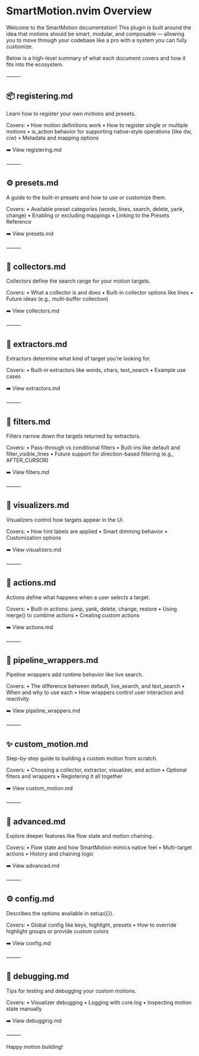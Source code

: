 # SmartMotion.nvim Overview

Welcome to the SmartMotion documentation! This plugin is built around the idea that motions should be smart, modular, and composable — allowing you to move through your codebase like a pro with a system you can fully customize.

Below is a high-level summary of what each document covers and how it fits into the ecosystem.

⸻

## 📦 registering.md

Learn how to register your own motions and presets.

Covers:
	•	How motion definitions work
	•	How to register single or multiple motions
	•	is_action behavior for supporting native-style operations (like dw, ciw)
	•	Metadata and mapping options

➡️ View registering.md

⸻

## ⚙️ presets.md

A guide to the built-in presets and how to use or customize them.

Covers:
	•	Available preset categories (words, lines, search, delete, yank, change)
	•	Enabling or excluding mappings
	•	Linking to the Presets Reference

➡️ View presets.md

⸻

## 🧱 collectors.md

Collectors define the search range for your motion targets.

Covers:
	•	What a collector is and does
	•	Built-in collector options like lines
	•	Future ideas (e.g., multi-buffer collection)

➡️ View collectors.md

⸻

## 🔎 extractors.md

Extractors determine what kind of target you’re looking for.

Covers:
	•	Built-in extractors like words, chars, text_search
	•	Example use cases

➡️ View extractors.md

⸻

## 🧹 filters.md

Filters narrow down the targets returned by extractors.

Covers:
	•	Pass-through vs conditional filters
	•	Built-ins like default and filter_visible_lines
	•	Future support for direction-based filtering (e.g., AFTER_CURSOR)

➡️ View filters.md

⸻

## 🎨 visualizers.md

Visualizers control how targets appear in the UI.

Covers:
	•	How hint labels are applied
	•	Smart dimming behavior
	•	Customization options

➡️ View visualizers.md

⸻

## 🧠 actions.md

Actions define what happens when a user selects a target.

Covers:
	•	Built-in actions: jump, yank, delete, change, restore
	•	Using merge() to combine actions
	•	Creating custom actions

➡️ View actions.md

⸻

## 🧪 pipeline_wrappers.md

Pipeline wrappers add runtime behavior like live search.

Covers:
	•	The difference between default, live_search, and text_search
	•	When and why to use each
	•	How wrappers control user interaction and reactivity

➡️ View pipeline_wrappers.md

⸻

## ✨ custom_motion.md

Step-by-step guide to building a custom motion from scratch.

Covers:
	•	Choosing a collector, extractor, visualizer, and action
	•	Optional filters and wrappers
	•	Registering it all together

➡️ View custom_motion.md

⸻

## 🚀 advanced.md

Explore deeper features like flow state and motion chaining.

Covers:
	•	Flow state and how SmartMotion mimics native feel
	•	Multi-target actions
	•	History and chaining logic

➡️ View advanced.md

⸻

## ⚙️ config.md

Describes the options available in setup({}).

Covers:
	•	Global config like keys, highlight, presets
	•	How to override highlight groups or provide custom colors

➡️ View config.md

⸻

## 🐞 debugging.md

Tips for testing and debugging your custom motions.

Covers:
	•	Visualizer debugging
	•	Logging with core.log
	•	Inspecting motion state manually

➡️ View debugging.md

⸻

Happy motion building!